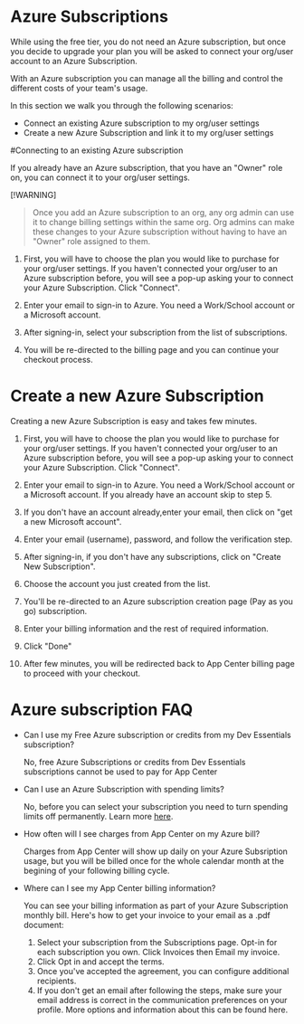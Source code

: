 # Azure Subscriptions

While using the free tier, you do not need an Azure subscription, but once you decide to upgrade your plan you will be asked to connect your org/user account to an Azure Subscription.

With an Azure subscription you can manage all the billing and control the different costs of your team's usage.

 In this section we walk you through the following scenarios: 

- Connect an existing Azure subscription to my org/user settings 
- Create a new Azure Subscription and link it to my org/user settings  

#Connecting to an existing Azure subscription

If you already have an Azure subscription, that you have an "Owner" role on, you can connect it to your org/user settings. 

[!WARNING]
> Once you add an Azure subscription to an org, any org admin can use it to change billing settings within the same org. Org admins can make these changes to your Azure subscription without having to have an "Owner" role assigned to them.


1.	First, you will have to choose the plan you would like to purchase for your org/user settings. If you haven't connected your org/user to an Azure subscription before, you will see a pop-up asking your to connect your Azure Subscription. Click "Connect".

1.	Enter your email to sign-in to Azure. You need a Work/School account or a Microsoft account. 

1. After signing-in, select your subscription from the list of subscriptions.

1. You will be re-directed to the billing page and you can continue your checkout process. 

# Create a new Azure Subscription

Creating a new Azure Subscription is easy and takes few minutes. 
 
1.	First, you will have to choose the plan you would like to purchase for your org/user settings. If you haven't connected your org/user to an Azure subscription before, you will see a pop-up asking your to connect your Azure Subscription. Click "Connect".


1.	Enter your email to sign-in to Azure. You need a Work/School account or a Microsoft account. If you already have an account skip to step 5.

1. If you don't have an account already,enter your email, then click on "get a new Microsoft account".

1. Enter your email (username), password, and follow the verification step.

1. After signing-in, if you don't have any subscriptions, click on "Create New Subscription".

1. Choose the account you just created from the list.

1.	You'll be re-directed to an Azure subscription creation page (Pay as you go) subscription.

5.	Enter your billing information and the rest of required information.

6.	Click "Done"

7.	After few minutes, you will be redirected back to App Center billing page to proceed with your checkout.

# Azure subscription FAQ

- Can I use my Free Azure subscription or credits from my Dev Essentials subscription?

    No, free Azure Subscriptions or credits from Dev Essentials subscriptions cannot be used to pay for App Center

- Can I use an Azure Subscription with spending limits?

    No, before you can select your subscription you need to turn spending limits off permanently. Learn more [here](https://docs.microsoft.com/en-us/azure/billing/billing-spending-limit).

- How often will I see charges from App Center on my Azure bill?

    Charges from App Center will show up daily on your Azure Subsription usage, but you will be billed once for the whole calendar month at the begining of your following billing cycle. 


 - Where can I see my App Center billing information?

    You can see your billing information as part of your Azure Subscription monthly bill. Here's how to get your invoice to your email as a .pdf document:
 
    1.	Select your subscription from the Subscriptions page. Opt-in for each subscription you own. Click Invoices then Email my invoice.
    2.	Click Opt in and accept the terms.
    3.	Once you've accepted the agreement, you can configure additional recipients.
    4.	If you don't get an email after following the steps, make sure your email address is correct in the communication preferences on your profile.
    More options and information about this can be found here.


